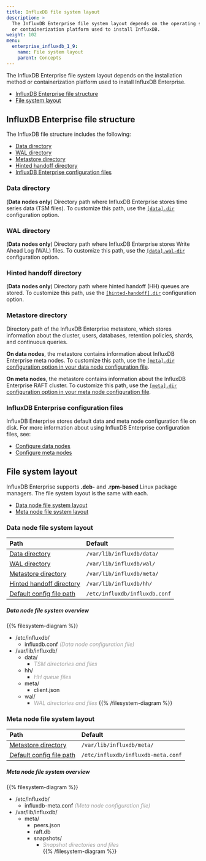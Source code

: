```yaml
---
title: InfluxDB file system layout
description: >
  The InfluxDB Enterprise file system layout depends on the operating system, package manager,
  or containerization platform used to install InfluxDB.
weight: 102
menu:
  enterprise_influxdb_1_9:
    name: File system layout
    parent: Concepts
---
```


The InfluxDB Enterprise file system layout depends on the installation method
or containerization platform used to install InfluxDB Enterprise.

- [InfluxDB Enterprise file structure](#influxdb-enterprise-file-structure)
- [File system layout](#file-system-layout)

## InfluxDB Enterprise file structure
The InfluxDB file structure includes the following:

- [Data directory](#data-directory)
- [WAL directory](#wal-directory)
- [Metastore directory](#metastore-directory)
- [Hinted handoff directory](#hinted-handoff-directory)
- [InfluxDB Enterprise configuration files](#influxdb-enterprise-configuration-files)

### Data directory
(**Data nodes only**)
Directory path where InfluxDB Enterprise stores time series data (TSM files).
To customize this path, use the [`[data].dir`](/enterprise_influxdb/v1.9/administration/config-data-nodes/#dir)
configuration option.

### WAL directory
(**Data nodes only**)
Directory path where InfluxDB Enterprise stores Write Ahead Log (WAL) files.
To customize this path, use the [`[data].wal-dir`](/enterprise_influxdb/v1.9/administration/config-data-nodes/#wal-dir)
configuration option.

### Hinted handoff directory
(**Data nodes only**)
Directory path where hinted handoff (HH) queues are stored.
To customize this path, use the [`[hinted-handoff].dir`](/enterprise_influxdb/v1.9/administration/config-data-nodes/#dir)
configuration option.

### Metastore directory
Directory path of the InfluxDB Enterprise metastore, which stores information
about the cluster, users, databases, retention policies, shards, and continuous queries.

**On data nodes**, the metastore contains information about InfluxDB Enterprise meta nodes.
To customize this path, use the [`[meta].dir` configuration option in your data node configuration file](/enterprise_influxdb/v1.9/administration/config-data-nodes/#dir).

**On meta nodes**, the metastore contains information about the InfluxDB Enterprise RAFT cluster.
To customize this path, use the [`[meta].dir` configuration option in your meta node configuration file](/enterprise_influxdb/v1.9/administration/config-meta-nodes/#dir).

### InfluxDB Enterprise configuration files
InfluxDB Enterprise stores default data and meta node configuration file on disk.
For more information about using InfluxDB Enterprise configuration files, see:

- [Configure data nodes](/enterprise_influxdb/v1.9/administration/config-data-nodes/)
- [Configure meta nodes](/enterprise_influxdb/v1.9/administration/config-meta-nodes/)

## File system layout
InfluxDB Enterprise supports **.deb-** and **.rpm-based** Linux package managers.
The file system layout is the same with each.

- [Data node file system layout](#data-node-file-system-layout)
- [Meta node file system layout](#meta-node-file-system-layout)

### Data node file system layout
| Path                                                                 | Default                       |
| :------------------------------------------------------------------- | :---------------------------- |
| [Data directory](#data-directory)                                    | `/var/lib/influxdb/data/`     |
| [WAL directory](#wal-directory)                                      | `/var/lib/influxdb/wal/`      |
| [Metastore directory](#metastore-directory)                          | `/var/lib/influxdb/meta/`     |
| [Hinted handoff directory](#hinted-handoff-directory)                | `/var/lib/influxdb/hh/`       |
| [Default config file path](#influxdb-enterprise-configuration-files) | `/etc/influxdb/influxdb.conf` |

##### Data node file system overview
{{% filesystem-diagram %}}
- /etc/influxdb/
    - influxdb.conf _<span style="opacity:.4">(Data node configuration file)</span>_
- /var/lib/influxdb/
  - data/
    - _<span style="opacity:.4">TSM directories and files</span>_
  - hh/
    - _<span style="opacity:.4">HH queue files</span>_
  - meta/
    - client.json
  - wal/
    - _<span style="opacity:.4">WAL directories and files</span>_
{{% /filesystem-diagram %}}

### Meta node file system layout
| Path                                                                 | Default                            |
| :------------------------------------------------------------------- | :--------------------------------- |
| [Metastore directory](#metastore-directory)                          | `/var/lib/influxdb/meta/`          |
| [Default config file path](#influxdb-enterprise-configuration-files) | `/etc/influxdb/influxdb-meta.conf` |

##### Meta node file system overview
{{% filesystem-diagram %}}
- /etc/influxdb/
  - influxdb-meta.conf _<span style="opacity:.4">(Meta node configuration file)</span>_
- /var/lib/influxdb/
  - meta/
    - peers.json
    - raft.db
    - snapshots/
      - _<span style="opacity:.4">Snapshot directories and files</span>_  
{{% /filesystem-diagram %}}
